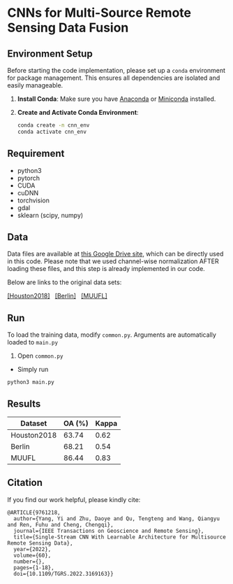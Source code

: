 # CNNs for Multi-Source Remote Sensing Data Fusion

## Environment Setup
Before starting the code implementation, please set up a `conda` environment for package management. This ensures all dependencies are isolated and easily manageable.

1. **Install Conda**:
   Make sure you have [Anaconda](https://www.anaconda.com/products/distribution) or [Miniconda](https://docs.conda.io/en/latest/miniconda.html) installed.

2. **Create and Activate Conda Environment**:
   ```bash
   conda create -n cnn_env
   conda activate cnn_env

## Requirement
- python3
- pytorch
- CUDA
- cuDNN
- torchvision
- gdal
- sklearn (scipy, numpy)

## Data
Data files are available at [this Google Drive site](https://drive.google.com/drive/folders/1urY6Pjba3mStDcRphIfkNf50295aW2o2?usp=sharing), which can be directly used in this code. Please note that we used channel-wise normalization AFTER loading these files, and this step is already implemented in our code. 

Below are links to the original data sets:

[[Houston2018]](https://ieee-dataport.org/open-access/2018-ieee-grss-data-fusion-challenge-%E2%80%93-fusion-multispectral-lidar-and-hyperspectral-data) &nbsp;
[[Berlin]](https://github.com/danfenghong/ISPRS_S2FL) &nbsp;
[[MUUFL]](https://github.com/GatorSense/MUUFLGulfport/tree/master/MUUFLGulfportSceneLabels) &nbsp;

## Run
To load the training data, modify ```common.py```. Arguments are automatically loaded to ```main.py```

1) Open ```common.py```

- Simply run 
```
python3 main.py
```

## Results

| Dataset | OA (%) | Kappa |
| --- | ----------- | ----- |
| Houston2018 | 63.74 | 0.62 |
| Berlin | 68.21 | 0.54 |
| MUUFL | 86.44 | 0.83 |

## Citation

If you find our work helpful, please kindly cite: 
```
@ARTICLE{9761218,
  author={Yang, Yi and Zhu, Daoye and Qu, Tengteng and Wang, Qiangyu and Ren, Fuhu and Cheng, Chengqi},
  journal={IEEE Transactions on Geoscience and Remote Sensing}, 
  title={Single-Stream CNN With Learnable Architecture for Multisource Remote Sensing Data}, 
  year={2022},
  volume={60},
  number={},
  pages={1-18},
  doi={10.1109/TGRS.2022.3169163}}
```
